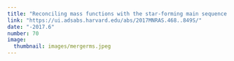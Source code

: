 ```yaml
---
title: "Reconciling mass functions with the star-forming main sequence via mergers"
link: "https://ui.adsabs.harvard.edu/abs/2017MNRAS.468..849S/"
date: "-2017.6"
number: 70
image: 
  thumbnail: images/mergerms.jpeg
---
```


